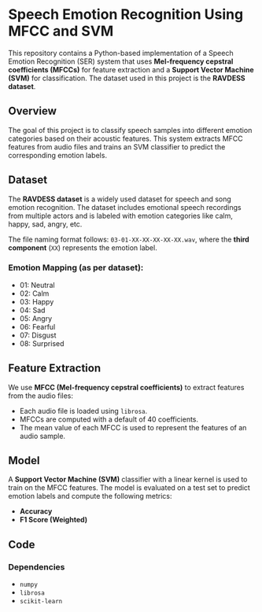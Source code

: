 # Speech Emotion Recognition Using MFCC and SVM

This repository contains a Python-based implementation of a Speech Emotion Recognition (SER) system that uses **Mel-frequency cepstral coefficients (MFCCs)** for feature extraction and a **Support Vector Machine (SVM)** for classification. The dataset used in this project is the **RAVDESS dataset**.

## Overview

The goal of this project is to classify speech samples into different emotion categories based on their acoustic features. This system extracts MFCC features from audio files and trains an SVM classifier to predict the corresponding emotion labels.

## Dataset

The **RAVDESS dataset** is a widely used dataset for speech and song emotion recognition. The dataset includes emotional speech recordings from multiple actors and is labeled with emotion categories like calm, happy, sad, angry, etc.

The file naming format follows: `03-01-XX-XX-XX-XX-XX.wav`, where the **third component** (`XX`) represents the emotion label.

### Emotion Mapping (as per dataset):
- 01: Neutral
- 02: Calm
- 03: Happy
- 04: Sad
- 05: Angry
- 06: Fearful
- 07: Disgust
- 08: Surprised

## Feature Extraction

We use **MFCC (Mel-frequency cepstral coefficients)** to extract features from the audio files:
- Each audio file is loaded using `librosa`.
- MFCCs are computed with a default of 40 coefficients.
- The mean value of each MFCC is used to represent the features of an audio sample.

## Model

A **Support Vector Machine (SVM)** classifier with a linear kernel is used to train on the MFCC features. The model is evaluated on a test set to predict emotion labels and compute the following metrics:
- **Accuracy**
- **F1 Score (Weighted)**

## Code

### Dependencies
- `numpy`
- `librosa`
- `scikit-learn`
